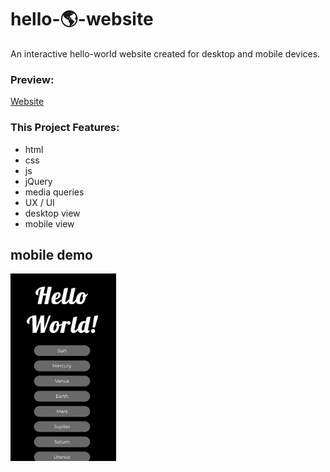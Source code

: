 # hello-🌎-website
An interactive hello-world website created for desktop and mobile devices. 

### Preview:
[Website](https://htmlpreview.github.io/?https://github.com/miamija7/hello-world-website/blob/main/index.html)

### This Project Features:
- html
- css
- js
- jQuery
- media queries
- UX / UI
- desktop view
- mobile view

## mobile demo
  <img src="https://github.com/miamija7/hello-world-website/blob/main/img/helloworld-mobile.GIF" height="300"/>
